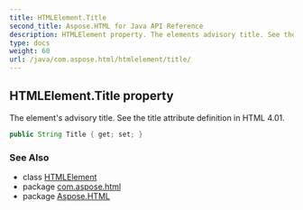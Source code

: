 ```yaml
---
title: HTMLElement.Title
second_title: Aspose.HTML for Java API Reference
description: HTMLElement property. The elements advisory title. See the title attribute definition in HTML 4.01
type: docs
weight: 60
url: /java/com.aspose.html/htmlelement/title/
---
```

## HTMLElement.Title property

The element's advisory title. See the title attribute definition in HTML 4.01.

```java
public String Title { get; set; }
```

### See Also

* class [HTMLElement](../)
* package [com.aspose.html](../../htmlelement/)
* package [Aspose.HTML](../../../)
